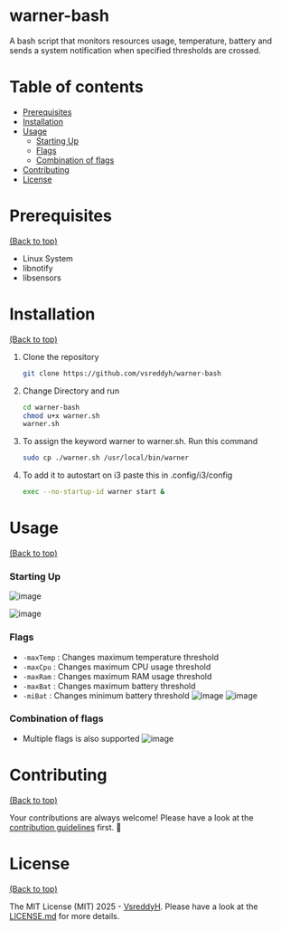 # warner-bash

A bash script that monitors resources usage, temperature, battery and sends a system notification when specified thresholds are crossed.

# Table of contents

- [Prerequisites](#prerequisites)
- [Installation](#installation)
- [Usage](#usage)
  - [Starting Up](#starting-up)
  - [Flags](#flags)
  - [Combination of flags](#combination-of-flags)
- [Contributing](#contributing)
- [License](#license)

# Prerequisites

[(Back to top)](#table-of-contents)

- Linux System
- libnotify
- libsensors

# Installation

[(Back to top)](#table-of-contents)

1. Clone the repository
   ```sh
   git clone https://github.com/vsreddyh/warner-bash
   ```
2. Change Directory and run
   ```sh
   cd warner-bash
   chmod u+x warner.sh
   warner.sh
   ```
3. To assign the keyword warner to warner.sh. Run this command
   ```sh
   sudo cp ./warner.sh /usr/local/bin/warner
   ```
4. To add it to autostart on i3 paste this in .config/i3/config
   ```sh
   exec --no-startup-id warner start &
   ```

# Usage

[(Back to top)](#table-of-contents)

### Starting Up

![image](https://i.imgur.com/mbsKABr.png)

![image](https://imgur.com/OWrzt6r.png)

### Flags

- `-maxTemp` : Changes maximum temperature threshold
- `-maxCpu` : Changes maximum CPU usage threshold
- `-maxRam` : Changes maximum RAM usage threshold
- `-maxBat` : Changes maximum battery threshold
- `-miBat` : Changes minimum battery threshold
  ![image](https://imgur.com/T649Kh6.png)
  ![image](https://imgur.com/CL2sdq4.png)

### Combination of flags

- Multiple flags is also supported
  ![image](https://imgur.com/UCgn9Wt.png)

# Contributing

[(Back to top)](#table-of-contents)

Your contributions are always welcome! Please have a look at the [contribution guidelines](CONTRIBUTING.md) first. :tada:

# License

[(Back to top)](#table-of-contents)

The MIT License (MIT) 2025 - [VsreddyH](https://github.com/vsreddyh/). Please have a look at the [LICENSE.md](LICENSE.md) for more details.
